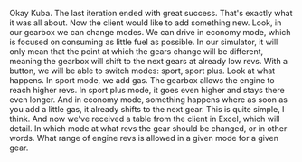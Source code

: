 Okay Kuba. The last iteration ended with great success. That's exactly what it was all about. Now the client would like to add something new. Look, in our gearbox we can change modes. We can drive in economy mode, which is focused on consuming as little fuel as possible. In our simulator, it will only mean that the point at which the gears change will be different, meaning the gearbox will shift to the next gears at already low revs. With a button, we will be able to switch modes: sport, sport plus. Look at what happens. In sport mode, we add gas. The gearbox allows the engine to reach higher revs. In sport plus mode, it goes even higher and stays there even longer. And in economy mode, something happens where as soon as you add a little gas, it already shifts to the next gear. This is quite simple, I think. And now we've received a table from the client in Excel, which will detail. In which mode at what revs the gear should be changed, or in other words. What range of engine revs is allowed in a given mode for a given gear.
